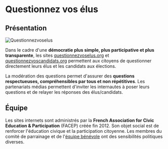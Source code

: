 # Questionnez vos élus

## Présentation

![Questionnezvoselus](http://singaproject.files.wordpress.com/2013/06/questionnez-small.jpg)

Dans le cadre d'une **démocratie plus simple, plus participative et plus transparente**, les sites [questionnezvoselus.org](http://questionnezvoselus.org/) et [questionnezvoscandidats.org](http://questionnezvoscandidats.org) permettent aux citoyens de questionner directement leurs élus et les candidats aux élections.

La modération des questions permet d'assurer des **questions respectueuses, compréhensibles par tous et non répétitives**. Les partenariats médias permettent d'inviter les internautes à poser leurs questions et de relayer les réponses des élus/candidats.


## Équipe

Les sites internets sont administrés par la **French Association for Civic Education & Participation** (FACEP) créée fin 2012. Son objet social est de renforcer l'éducation civique et la participation citoyenne. Les membres du comité de parrainage et de l'[équipe bénévole](http://questionnezvoselus.org/about) ont des sensibilités politiques diverses.
